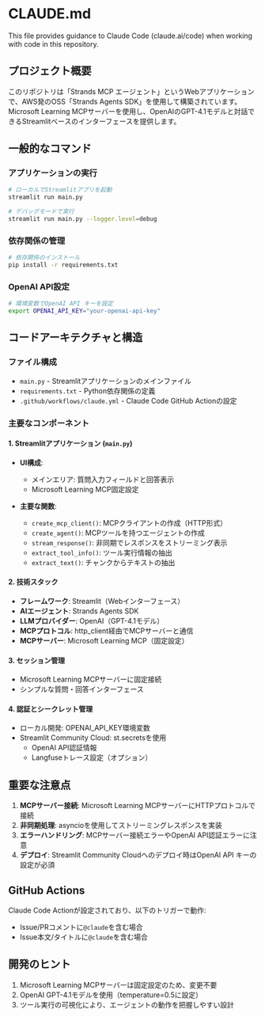 # CLAUDE.md

This file provides guidance to Claude Code (claude.ai/code) when working with code in this repository.

## プロジェクト概要

このリポジトリは「Strands MCP エージェント」というWebアプリケーションで、AWS発のOSS「Strands Agents SDK」を使用して構築されています。Microsoft Learning MCPサーバーを使用し、OpenAIのGPT-4.1モデルと対話できるStreamlitベースのインターフェースを提供します。

## 一般的なコマンド

### アプリケーションの実行
```bash
# ローカルでStreamlitアプリを起動
streamlit run main.py

# デバッグモードで実行
streamlit run main.py --logger.level=debug
```

### 依存関係の管理
```bash
# 依存関係のインストール
pip install -r requirements.txt
```

### OpenAI API設定
```bash
# 環境変数でOpenAI API キーを設定
export OPENAI_API_KEY="your-openai-api-key"
```

## コードアーキテクチャと構造

### ファイル構成
- `main.py` - Streamlitアプリケーションのメインファイル
- `requirements.txt` - Python依存関係の定義
- `.github/workflows/claude.yml` - Claude Code GitHub Actionの設定

### 主要なコンポーネント

#### 1. Streamlitアプリケーション (`main.py`)
- **UI構成**:
  - メインエリア: 質問入力フィールドと回答表示
  - Microsoft Learning MCP固定設定
  
- **主要な関数**:
  - `create_mcp_client()`: MCPクライアントの作成（HTTP形式）
  - `create_agent()`: MCPツールを持つエージェントの作成
  - `stream_response()`: 非同期でレスポンスをストリーミング表示
  - `extract_tool_info()`: ツール実行情報の抽出
  - `extract_text()`: チャンクからテキストの抽出

#### 2. 技術スタック
- **フレームワーク**: Streamlit（Webインターフェース）
- **AIエージェント**: Strands Agents SDK
- **LLMプロバイダー**: OpenAI（GPT-4.1モデル）
- **MCPプロトコル**: http_client経由でMCPサーバーと通信
- **MCPサーバー**: Microsoft Learning MCP（固定設定）

#### 3. セッション管理
- Microsoft Learning MCPサーバーに固定接続
- シンプルな質問・回答インターフェース

#### 4. 認証とシークレット管理
- ローカル開発: OPENAI_API_KEY環境変数
- Streamlit Community Cloud: st.secretsを使用
  - OpenAI API認証情報
  - Langfuseトレース設定（オプション）

## 重要な注意点

1. **MCPサーバー接続**: Microsoft Learning MCPサーバーにHTTPプロトコルで接続
2. **非同期処理**: asyncioを使用してストリーミングレスポンスを実装
3. **エラーハンドリング**: MCPサーバー接続エラーやOpenAI API認証エラーに注意
4. **デプロイ**: Streamlit Community Cloudへのデプロイ時はOpenAI API キーの設定が必須

## GitHub Actions

Claude Code Actionが設定されており、以下のトリガーで動作:
- Issue/PRコメントに`@claude`を含む場合
- Issue本文/タイトルに`@claude`を含む場合

## 開発のヒント

1. Microsoft Learning MCPサーバーは固定設定のため、変更不要
2. OpenAI GPT-4.1モデルを使用（temperature=0.5に設定）
3. ツール実行の可視化により、エージェントの動作を把握しやすい設計